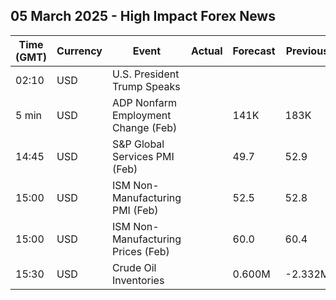 ## 05 March 2025 - High Impact Forex News

| Time (GMT) | Currency | Event | Actual | Forecast | Previous |
|------|----------|-------|--------|----------|----------|
| 02:10 | USD | U.S. President Trump Speaks |  |  |  |
| 5 min | USD | ADP Nonfarm Employment Change (Feb) |  | 141K | 183K |
| 14:45 | USD | S&P Global Services PMI (Feb) |  | 49.7 | 52.9 |
| 15:00 | USD | ISM Non-Manufacturing PMI (Feb) |  | 52.5 | 52.8 |
| 15:00 | USD | ISM Non-Manufacturing Prices (Feb) |  | 60.0 | 60.4 |
| 15:30 | USD | Crude Oil Inventories |  | 0.600M | -2.332M |
